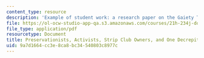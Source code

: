 ```yaml
---
content_type: resource
description: 'Example of student work: a research paper on the Gaiety Theater in Boston.'
file: https://ol-ocw-studio-app-qa.s3.amazonaws.com/courses/21h-234j-downtown-spring-2005/9a7d1664cc3e8ca8bc34540803c8977c_11026_carvey05.pdf
file_type: application/pdf
resourcetype: Document
title: Preservationists, Activists, Strip Club Owners, and One Decrepit Old Building
uid: 9a7d1664-cc3e-8ca8-bc34-540803c8977c
---
```

